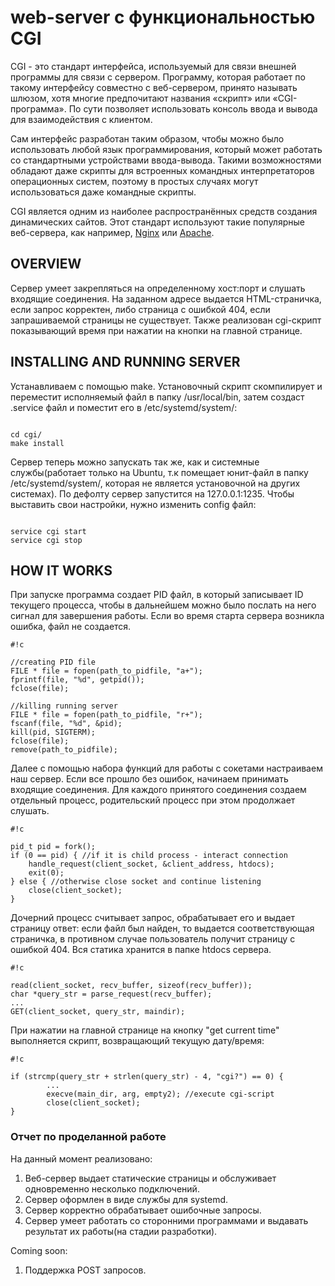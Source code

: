 # web-server с функциональностью CGI #

CGI - это стандарт интерфейса, используемый для связи внешней программы для связи с сервером. Программу, которая работает по такому интерфейсу совместно с веб-сервером, принято называть шлюзом, хотя многие предпочитают названия «скрипт» или «CGI-программа». По сути позволяет использовать консоль ввода и вывода для взаимодействия с клиентом.

Сам интерфейс разработан таким образом, чтобы можно было использовать любой язык программирования, который может работать со стандартными устройствами ввода-вывода. Такими возможностями обладают даже скрипты для встроенных командных интерпретаторов операционных систем, поэтому в простых случаях могут использоваться даже командные скрипты.

CGI является одним из наиболее распространённых средств создания динамических сайтов. Этот стандарт используют такие популярные веб-сервера, как например, [Nginx](https://ru.wikipedia.org/wiki/Nginx) или [Apache](https://ru.wikipedia.org/wiki/Apache_HTTP_Server).


## OVERVIEW ##

Сервер умеет закрепляться на определенному хост:порт и слушать входящие соединения. На заданном адресе выдается HTML-страничка, если запрос корректен, либо страница с ошибкой 404, если запрашиваемой страницы не существует. Также реализован cgi-скрипт показывающий время при нажатии на кнопки на главной странице.

## INSTALLING AND RUNNING SERVER ##

 Устанавливаем с помощью make. Установочный скрипт скомпилирует и переместит исполняемый файл в папку /usr/local/bin, затем создаст .service файл и поместит его в /etc/systemd/system/:


```

cd cgi/
make install
```

Сервер теперь можно запускать так же, как и системные службы(работает только на Ubuntu,
т.к помещает юнит-файл в папку /etc/systemd/system/, которая не является установочной на 
 других системах). По дефолту сервер запустится на 127.0.0.1:1235. Чтобы выставить свои настройки, нужно изменить config файл:


```

service cgi start
service cgi stop
```

## HOW IT WORKS ##

При запуске программа создает PID файл, в который записывает ID текущего процесса, чтобы в дальнейшем можно было послать на него сигнал для завершения работы. Если во время старта сервера возникла ошибка, файл не создается.


```
#!c

//creating PID file
FILE * file = fopen(path_to_pidfile, "a+");
fprintf(file, "%d", getpid());
fclose(file);

//killing running server
FILE * file = fopen(path_to_pidfile, "r+");
fscanf(file, "%d", &pid);
kill(pid, SIGTERM);
fclose(file);
remove(path_to_pidfile);
```
Далее с помощью набора функций для работы с сокетами настраиваем наш сервер.
Если все прошло без ошибок, начинаем принимать входящие соединения. Для каждого принятого соединения создаем отдельный процесс, родительский процесс при этом продолжает слушать.


```
#!c

pid_t pid = fork();
if (0 == pid) { //if it is child process - interact connection
    handle_request(client_socket, &client_address, htdocs);
    exit(0);
} else { //otherwise close socket and continue listening
    close(client_socket);
}
```

Дочерний процесс считывает запрос, обрабатывает его и выдает страницу ответ: если файл был найден, то выдается соответствующая страничка, в противном случае пользователь получит страницу с ошибкой 404. Вся статика хранится в папке htdocs сервера.


```
#!c

read(client_socket, recv_buffer, sizeof(recv_buffer));
char *query_str = parse_request(recv_buffer);
...
GET(client_socket, query_str, maindir);
```

При нажатии на главной странице на кнопку "get current time" выполняется скрипт, возвращающий текущую дату/время:


```
#!c

if (strcmp(query_str + strlen(query_str) - 4, "cgi?") == 0) {
        ...
        execve(main_dir, arg, empty2); //execute cgi-script
        close(client_socket);
}

```

### Отчет по проделанной работе ###

На данный момент реализовано:

1. Веб-сервер выдает статические страницы и обслуживает одновременно несколько подключений.
2. Сервер оформлен в виде службы для systemd.
3. Сервер корректно обрабатывает ошибочные запросы.
4. Сервер умеет работать со сторонними программами и выдавать результат их работы(на стадии разработки).

Coming soon:

1. Поддержка POST запросов.